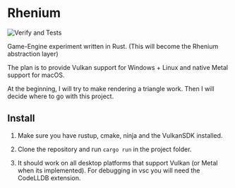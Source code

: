 # Rhenium
![Verify and Tests](https://github.com/thomasw04/Rhenium/actions/workflows/verify.yml/badge.svg)

Game-Engine experiment written in Rust. (This will become the Rhenium abstraction layer)

The plan is to provide Vulkan support for Windows + Linux and native Metal support for macOS.  

At the beginning, I will try to make rendering a triangle work. Then I will decide where to go with this project.

## Install

1. Make sure you have rustup, cmake, ninja and the VulkanSDK installed.

2. Clone the repository and run ```cargo run``` in the project folder.

3. It should work on all desktop platforms that support Vulkan (or Metal when its implemented). For debugging in vsc you will need the CodeLLDB extension.
